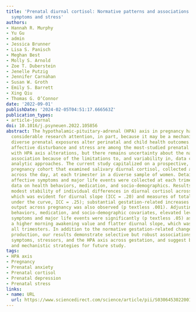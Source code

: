 ```yaml
---
title: 'Prenatal diurnal cortisol: Normative patterns and associations with affective
  symptoms and stress'
authors:
- Hannah R. Murphy
- Yu Gu
- admin
- Jessica Brunner
- Lisa S. Panisch
- Meghan Best
- Molly S. Arnold
- Zoe T. Duberstein
- Jenelle Putzig
- Jennifer Carnahan
- Susan W. Groth
- Emily S. Barrett
- Xing Qiu
- Thomas G. O’Connor
date: '2022-09-01'
publishDate: '2024-02-05T04:51:17.666563Z'
publication_types:
- article-journal
doi: 10.1016/j.psyneuen.2022.105856
abstract: The hypothalamic-pituitary-adrenal (HPA) axis in pregnancy has attracted
  considerable research attention, in part, because it may be a mechanism by which
  diverse prenatal exposures alter perinatal and child health outcomes. Symptoms of
  affective disturbance and stress are among the most-studied prenatal factors associated
  with HPA axis alterations, but there remains uncertainty about the nature of the
  association because of the limitations to, and variability in, data collection and
  analytic approaches. The current study capitalized on a prospective, longitudinal
  pregnancy cohort that examined salivary diurnal cortisol, collected at 5 time points
  across the day, at each trimester in a diverse sample of women. Detailed data on
  affective symptoms and major life events were collected at each trimester, as were
  data on health behaviors, medication, and socio-demographics. Results indicated
  modest stability of individual differences in diurnal cortisol across pregnancy,
  which was evident for diurnal slope (ICC = .20) and measures of total output (area
  under the curve, ICC = .25); substantial gestation-related increases in total cortisol
  output across pregnancy was also observed (p textless .001). Adjusting for health
  behaviors, medication, and socio-demographic covariates, elevated levels of depressive
  symptoms and major life events were significantly (p textless .05) associated with
  a higher morning awakening value and flatter diurnal slope, which was evident across
  all trimesters. In addition to the normative gestation-related changes in cortisol
  production, our results demonstrate selective but robust associations between psychological
  symptoms, stressors, and the HPA axis across gestation, and suggest both methodological
  and mechanistic strategies for future study.
tags:
- HPA axis
- Pregnancy
- Prenatal anxiety
- Prenatal cortisol
- Prenatal depression
- Prenatal stress
links:
- name: URL
  url: https://www.sciencedirect.com/science/article/pii/S0306453022001974
---
```

